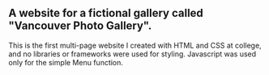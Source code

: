 ## A website for a fictional gallery called "Vancouver Photo Gallery".
This is the first multi-page website I created with HTML and CSS at college, and no libraries or frameworks were used for styling. Javascript was used only for the simple Menu function.
